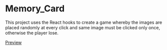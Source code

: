 # Memory_Card
This project uses the React hooks to create a game whereby the images are placed randomly at every click and same image must be clicked only once, otherwise the player lose.


[Preview](https://memory-card-7cd.pages.dev/)
